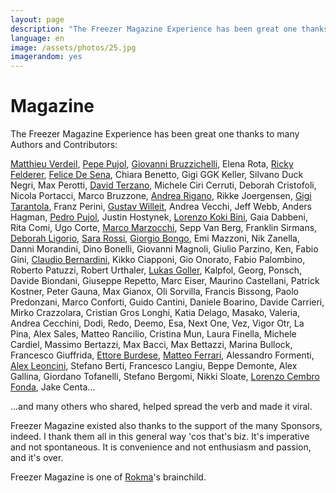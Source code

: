 ```yaml
---
layout: page
description: "The Freezer Magazine Experience has been great one thanks to many Authors and Contributors: | It existed with the support of many Sponsors too, indeed. I thank them all in this general way 'cos that's biz. It's imperative and not spontaneous."
language: en
image: /assets/photos/25.jpg
imagerandom: yes
---
```

# Magazine

The Freezer Magazine Experience has been great one thanks to many Authors and Contributors:

[Matthieu Verdeil](http://www.dailymotion.com/matthieuverdeil),  [Pepe Pujol](http://www.ijustookapictureof.it/), [Giovanni Bruzzichelli](http://www.addestramentocanimilano.it/), Elena Rota, [Ricky Felderer](https://rikyfelderer.wordpress.com/),  [Felice De Sena](http://www.celesteprize.com/felicedesena), Chiara Benetto, Gigi GGK Keller, Silvano Duck Negri, Max Perotti, [David Terzano](http://www.work-it.it/), Michele Ciri Cerruti, Deborah Cristofoli, Nicola Portacci, Marco Bruzzone, [Andrea Rigano](http://www.saladdaysmag.com/), Rikke Joergensen,  [Gigi Tarantola](http://www.ggt.it), Franz Perini,  [Gustav Willeit](http://www.guworld.com), Andrea Vecchi, Jeff Webb, Anders Hagman, [Pedro Pujol](https://www.instagram.com/pppc77/), Justin Hostynek,  [Lorenzo Koki Bini](http://binocle.it/), Gaia Dabbeni, Rita Comi, Ugo Corte, [Marco Marzocchi](http://marcomarzocchi.com/), Sepp Van Berg, Franklin Sirmans, [Deborah Ligorio](http://www.deborahligorio.info/),  [Sara Rossi](http://www.sararossi.net/), [Giorgio Bongo](http://www.ghettoblastershop.com), Emi Mazzoni, Nik Zanella, Danni Morandini, Dino Bonelli, Giovanni Magnoli, Giulio Parzino, Ken, Fabio Gini,  [Claudio Bernardini](http://bastard.it), Kikko Ciapponi, Gio Onorato, Fabio Palombino, Roberto Patuzzi, Robert Urthaler, [Lukas Goller](http://www.lukasgoller.com), Kalpfol, Georg, Ponsch, Davide Biondani, Giuseppe Repetto, Marc Eiser, Maurino Castellani, Patrick Kostner, Peter Gauna, Max Gianox, Oli Sorvilla, Francis Bissong, Paolo Predonzani, Marco Conforti, Guido Cantini, Daniele Boarino, Davide Carrieri, Mirko Crazzolara, Cristian Gros Longhi, Katia Delago, Masako, Valeria, Andrea Cecchini, Dodi, Redo, Deemo, Esa, Next One, Vez, Vigor Otr, La Pina, Alex Sales, Matteo Rancilio, Cristina Mun, Laura Finella, Michele Cardiel, Massimo Bertazzi, Max Bacci, Max Bettazzi, Marina Bullock, Francesco Giuffrida, [Ettore Burdese](http://machetecompany.es/ettore-burdese/), [Matteo Ferrari](http://matteoferrari.net), Alessandro Formenti, [Alex Leoncini](http://ignoramps.com/), Stefano Berti, Francesco Langiu, Beppe Demonte, Alex Gallina, Giordano Tofanelli, Stefano Bergomi, Nikki Sloate,  [Lorenzo Cembro Fonda](http://www.cerberoleso.it/), Jake Centa...

...and many others who shared, helped spread the verb and made it viral.

Freezer Magazine existed also thanks to the support of the many Sponsors, indeed. I thank them all in this general way 'cos that's biz. It's imperative and not spontaneous. It is convenience and not enthusiasm and passion, and it's over.

Freezer Magazine is one of [Rokma](http://rokma.com/)'s brainchild.
